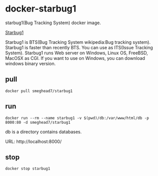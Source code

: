 # docker-starbug1

starbug1(Bug Tracking System) docker image.

[Starbug1](https://www.starbug1.com/)

Starbug1 is BTS(Bug Tracking System wikipedia:Bug tracking system). Starbug1 is faster than recently BTS. You can use as ITS(Issue Tracking System). Starbug1 runs Web server on Windows, Linux OS, FreeBSD, MacOSX as CGI. If you want to use on Windows, you can download windows binary version.

## pull ##

```
docker pull smeghead7/starbug1
```

## run ##

```
docker run --rm --name starbug1 -v $(pwd)/db:/var/www/html/db -p 8000:80 -d smeghead7/starbug1
```

db is a directory contains databases.

URL: http://localhost:8000/

## stop ##

```
docker stop starbug1
```
